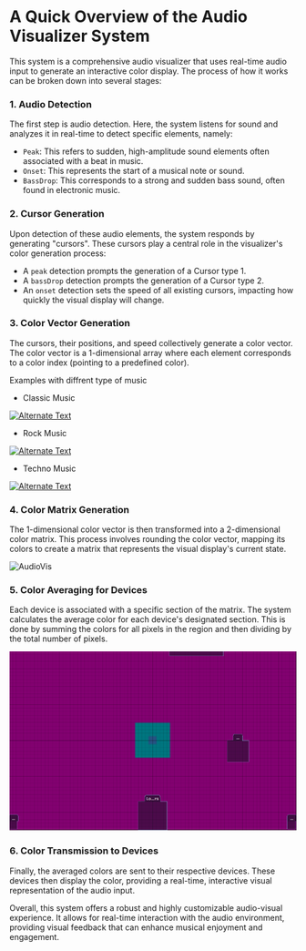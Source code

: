 # A Quick Overview of the Audio Visualizer System

This system is a comprehensive audio visualizer that uses real-time audio input to generate an interactive color display. The process of how it works can be broken down into several stages:

### 1. Audio Detection

The first step is audio detection. Here, the system listens for sound and analyzes it in real-time to detect specific elements, namely:

* `Peak`: This refers to sudden, high-amplitude sound elements often associated with a beat in music.
* `Onset`: This represents the start of a musical note or sound.
* `BassDrop`: This corresponds to a strong and sudden bass sound, often found in electronic music.

### 2. Cursor Generation

Upon detection of these audio elements, the system responds by generating "cursors". These cursors play a central role in the visualizer's color generation process:

* A `peak` detection prompts the generation of a Cursor type 1.
* A `bassDrop` detection prompts the generation of a Cursor type 2.
* An `onset` detection sets the speed of all existing cursors, impacting how quickly the visual display will change.

### 3. Color Vector Generation

The cursors, their positions, and speed collectively generate a color vector. The color vector is a 1-dimensional array where each element corresponds to a color index (pointing to a predefined color).

Examples with diffrent type of music 

* Classic Music

[![Alternate Text](https://www.orduh.com/wp-content/uploads/2017/05/top-video-player-for-windows.png)]([http://www.youtube.com/watch?v=YOUTUBE_VIDEO_ID_HERE](https://www.youtube.com/watch?v=fltYUKRM_bc))

* Rock Music

[![Alternate Text](https://www.orduh.com/wp-content/uploads/2017/05/top-video-player-for-windows.png)]([http://www.youtube.com/watch?v=YOUTUBE_VIDEO_ID_HERE](https://www.youtube.com/watch?v=LvL4P-AKW48))

* Techno Music

[![Alternate Text](https://www.orduh.com/wp-content/uploads/2017/05/top-video-player-for-windows.png)]([http://www.youtube.com/watch?v=YOUTUBE_VIDEO_ID_HERE](https://www.youtube.com/watch?v=ihYX9--V2PU))

### 4. Color Matrix Generation

The 1-dimensional color vector is then transformed into a 2-dimensional color matrix. This process involves rounding the color vector, mapping its colors to create a matrix that represents the visual display's current state.

![AudioVis](/documentation/concept/AudVis.gif)

### 5. Color Averaging for Devices

Each device is associated with a specific section of the matrix. The system calculates the average color for each device's designated section. This is done by summing the colors for all pixels in the region and then dividing by the total number of pixels.

![AudioVis](/documentation/concept/matrix.png)

### 6. Color Transmission to Devices

Finally, the averaged colors are sent to their respective devices. These devices then display the color, providing a real-time, interactive visual representation of the audio input.

Overall, this system offers a robust and highly customizable audio-visual experience. It allows for real-time interaction with the audio environment, providing visual feedback that can enhance musical enjoyment and engagement.

